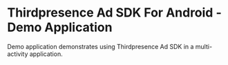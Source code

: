# Thirdpresence Ad SDK For Android - Demo Application

Demo application demonstrates using Thirdpresence Ad SDK in a multi-activity application.